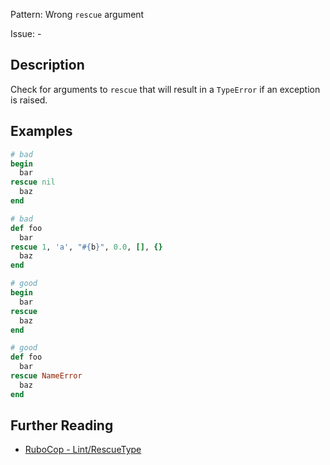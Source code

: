 Pattern: Wrong `rescue` argument

Issue: -

## Description

Check for arguments to `rescue` that will result in a `TypeError` if an exception is raised.

## Examples

```ruby
# bad
begin
  bar
rescue nil
  baz
end

# bad
def foo
  bar
rescue 1, 'a', "#{b}", 0.0, [], {}
  baz
end

# good
begin
  bar
rescue
  baz
end

# good
def foo
  bar
rescue NameError
  baz
end
```

## Further Reading

* [RuboCop - Lint/RescueType](https://rubocop.readthedocs.io/en/latest/cops_lint/#lintrescuetype)
